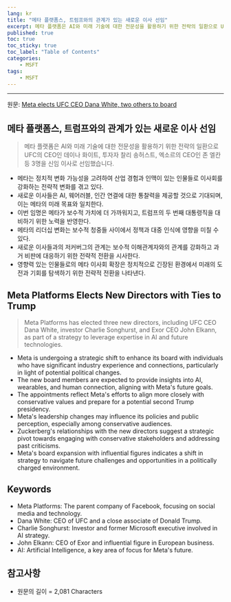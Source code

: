 ```yaml
---
lang: kr
title: "메타 플랫폼스, 트럼프와의 관계가 있는 새로운 이사 선임"
excerpt: 메타 플랫폼은 AI와 미래 기술에 대한 전문성을 활용하기 위한 전략의 일환으로 UFC의 CEO인 데이나 화이트, 투자자 찰리 송허스트, 엑소르의 CEO인 존 엘칸 등 3명을 신임 이사로 선임했습니다.
published: true
toc: true
toc_sticky: true
toc_label: "Table of Contents"
categories:
    - MSFT
tags:
    - MSFT
---
```


---

  원문: [Meta elects UFC CEO Dana White, two others to board](https://www.investing.com/news/stock-market-news/meta-elects-ufc-ceo-dana-white-two-others-to-board-3798805)

## 메타 플랫폼스, 트럼프와의 관계가 있는 새로운 이사 선임

> 메타 플랫폼은 AI와 미래 기술에 대한 전문성을 활용하기 위한 전략의 일환으로 UFC의 CEO인 데이나 화이트, 투자자 찰리 송허스트, 엑소르의 CEO인 존 엘칸 등 3명을 신임 이사로 선임했습니다.


- 메타는 정치적 변화 가능성을 고려하여 산업 경험과 인맥이 있는 인물들로 이사회를 강화하는 전략적 변화를 겪고 있다.
- 새로운 이사들은 AI, 웨어러블, 인간 연결에 대한 통찰력을 제공할 것으로 기대되며, 이는 메타의 미래 목표와 일치한다.
- 이번 임명은 메타가 보수적 가치에 더 가까워지고, 트럼프의 두 번째 대통령직을 대비하기 위한 노력을 반영한다.
- 메타의 리더십 변화는 보수적 청중들 사이에서 정책과 대중 인식에 영향을 미칠 수 있다.
- 새로운 이사들과의 저커버그의 관계는 보수적 이해관계자와의 관계를 강화하고 과거 비판에 대응하기 위한 전략적 전환을 시사한다.
- 영향력 있는 인물들로의 메타 이사회 확장은 정치적으로 긴장된 환경에서 미래의 도전과 기회를 탐색하기 위한 전략적 전환을 나타낸다.

## Meta Platforms Elects New Directors with Ties to Trump

> Meta Platforms has elected three new directors, including UFC CEO Dana White, investor Charlie Songhurst, and Exor CEO John Elkann, as part of a strategy to leverage expertise in AI and future technologies.


- Meta is undergoing a strategic shift to enhance its board with individuals who have significant industry experience and connections, particularly in light of potential political changes.
- The new board members are expected to provide insights into AI, wearables, and human connection, aligning with Meta's future goals.
- The appointments reflect Meta's efforts to align more closely with conservative values and prepare for a potential second Trump presidency.
- Meta's leadership changes may influence its policies and public perception, especially among conservative audiences.
- Zuckerberg's relationships with the new directors suggest a strategic pivot towards engaging with conservative stakeholders and addressing past criticisms.
- Meta's board expansion with influential figures indicates a shift in strategy to navigate future challenges and opportunities in a politically charged environment.

## Keywords

- Meta Platforms: The parent company of Facebook, focusing on social media and technology.
- Dana White: CEO of UFC and a close associate of Donald Trump.
- Charlie Songhurst: Investor and former Microsoft executive involved in AI strategy.
- John Elkann: CEO of Exor and influential figure in European business.
- AI: Artificial Intelligence, a key area of focus for Meta's future.

## 참고사항

- 원문의 길이 = 2,081 Characters

